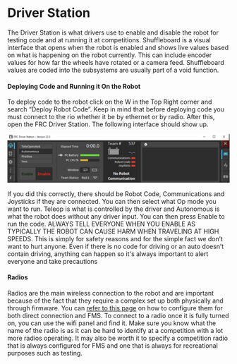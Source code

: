 # Driver Station

The Driver Station is what drivers use to enable and disable the robot for testing code and at running it at competitions. Shuffleboard is a visual interface that opens when the robot is enabled and shows live values based on what is happening on the robot currently. This can include encoder values for how far the wheels have rotated or a camera feed. Shuffleboard values are coded into the subsystems are usually part of a void function.

#### Deploying Code and Running it On the Robot

To deploy code to the robot click on the W in the Top Right corner and search “Deploy Robot Code”. Keep in mind that before deploying code you must connect to the rio whether it  be by ethernet or by radio. After this, open the FRC Driver Station. The following interface should show up.

![](./images/driver-station/driver-station01.png)

If you did this correctly, there should be Robot Code, Communications and Joysticks if they are connected. You can then select what Op mode you want to run. Teleop is what is controlled by the driver and Autonomous is what the robot does without any driver input. You can then press Enable to run the code. ALWAYS TELL EVERYONE WHEN YOU ENABLE AS TYPICALLY THE ROBOT CAN CAUSE HARM WHEN TRAVELING AT HIGH SPEEDS. This is simply for safety reasons and for the simple fact we don’t want to hurt anyone. Even if there is no code for driving or an auto doesn’t contain driving, anything can happen so it's always important to alert everyone and take precautions

#### Radios

Radios are the main wireless connection to the robot and are important because of the fact that they require a complex set up both physically and through firmware. You can [refer to this page](https://docs.wpilib.org/en/stable/docs/zero-to-robot/step-3/radio-programming.html) on how to configure them for both direct connection and FMS. To connect to a radio once it is fully turned on, you can use the wifi panel and find it. Make sure you know what the name of the radio is as it can be hard to identify at a competition with a lot more radios operating. It may also be worth it to specify a competition radio that is always configured for FMS and one that is always for recreational purposes such as testing.
